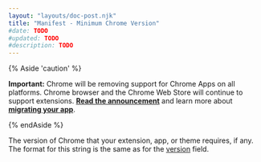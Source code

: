 ```yaml
---
layout: "layouts/doc-post.njk"
title: "Manifest - Minimum Chrome Version"
#date: TODO
#updated: TODO
#description: TODO
---
```


{% Aside 'caution' %}

**Important:** Chrome will be removing support for Chrome Apps on all platforms. Chrome browser and
the Chrome Web Store will continue to support extensions. [**Read the announcement**][1] and learn
more about [**migrating your app**][2].

{% endAside %}

The version of Chrome that your extension, app, or theme requires, if any. The format for this
string is the same as for the [version][3] field.

[1]: https://blog.chromium.org/2020/08/changes-to-chrome-app-support-timeline.html
[2]: /apps/migration
[3]: /extensions/manifest#version
